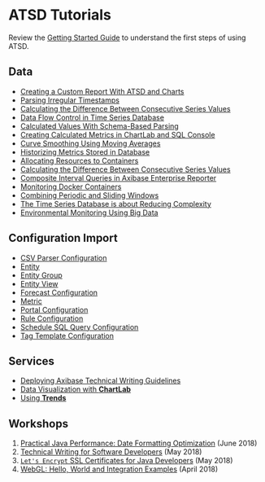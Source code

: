 # ATSD Tutorials

Review the [Getting Started Guide](https://axibase.com/docs/atsd/tutorials/getting-started.html) to understand the first steps of using ATSD.

## Data

* [Creating a Custom Report With ATSD and Charts](create-report/README.md)
* [Parsing Irregular Timestamps](irregular-timestamp/README.md)
* [Calculating the Difference Between Consecutive Series Values](subtract-subsequent-values/README.md)
* [Data Flow Control in Time Series Database](data-flow-control/README.md)
* [Calculated Values With Schema-Based Parsing](schema-based-parser-mod/README.md)
* [Creating Calculated Metrics in ChartLab and SQL Console](add-calculated-value/README.md)
* [Curve Smoothing Using Moving Averages](weighted-avg/README.md)
* [Historizing Metrics Stored in Database](historize/README.md)
* [Allocating Resources to Containers](allocating-resources/README.md)
* [Calculating the Difference Between Consecutive Series Values](subtract-subsequent-values/README.md)
* [Composite Interval Queries in Axibase Enterprise Reporter](composite-intervals/README.md)
* [Monitoring Docker Containers](docker-monitoring/README.md)
* [Combining Periodic and Sliding Windows](combining-windows/README.md)
* [The Time Series Database is about Reducing Complexity](time-series-database/README.md)
* [Environmental Monitoring Using Big Data](environmental-monitoring/README.md)

## Configuration Import

* [CSV Parser Configuration](shared/import-csv-parser.md)
* [Entity](shared/import-entity.md)
* [Entity Group](shared/import-entity-group.md)
* [Entity View](shared/import-entity-view.md)
* [Forecast Configuration](shared/import-forecast.md)
* [Metric](shared/import-metric.md)
* [Portal Configuration](shared/import-portal.md)
* [Rule Configuration](shared/import-rule.md)
* [Schedule SQL Query Configuration](shared/import-scheduled-sql-query.md)
* [Tag Template Configuration](shared/import-tag-template.md)

## Services

* [Deploying Axibase Technical Writing Guidelines](linter-tutorial/README.md)
* [Data Visualization with **ChartLab**](shared/chartlab.md)
* [Using **Trends**](shared/trends.md)

## Workshops

1. [Practical Java Performance: Date Formatting Optimization](workshop/performance.md) (June 2018)
1. [Technical Writing for Software Developers](workshop/technical-writing.md) (May 2018)
1. [`Let's Encrypt` SSL Certificates for Java Developers](workshop/lets-encrypt.md) (May 2018)
1. [WebGL: Hello, World and Integration Examples](workshop/webgl.md) (April 2018)